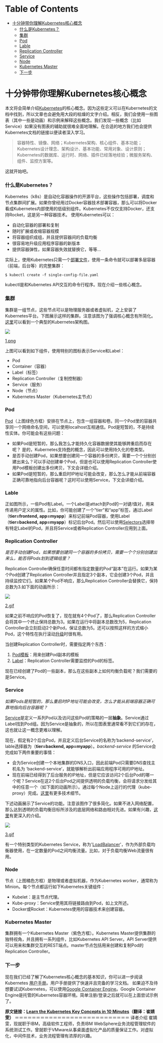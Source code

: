 # Table of Contents

* [十分钟带你理解Kubernetes核心概念](#十分钟带你理解kubernetes核心概念)
    * [什么是Kubernetes？](#什么是kubernetes？)
    * [集群](#集群)
    * [Pod](#pod)
    * [Lable](#lable)
    * [Replication Controller](#replication-controller)
    * [Service](#service)
    * [Node](#node)
    * [Kubernetes Master](#kubernetes-master)
    * [下一步](#下一步)


# 十分钟带你理解Kubernetes核心概念

本文将会简单介绍[Kubernetes](http://kubernetes.io/v1.1/docs/whatisk8s.html)的核心概念。因为这些定义可以在Kubernetes的文档中找到，所以文章也会避免用大段的枯燥的文字介绍。相反，我们会使用一些图表（其中一些是动画）和示例来解释这些概念。我们发现一些概念（比如Service）如果没有图表的辅助就很难全面地理解。在合适的地方我们也会提供Kubernetes文档的链接以便读者深入学习。

> 容器特性、镜像、网络；Kubernetes架构、核心组件、基本功能；Kubernetes设计理念、架构设计、基本功能、常用对象、设计原则；Kubernetes的数据库、运行时、网络、插件已经落地经验；微服务架构、组件、监控方案等。

这就开始吧。

### 什么是Kubernetes？

Kubernetes（k8s）是自动化容器操作的开源平台，这些操作包括部署，调度和节点集群间扩展。如果你曾经用过Docker容器技术部署容器，那么可以将Docker看成Kubernetes内部使用的低级别组件。Kubernetes不仅仅支持Docker，还支持Rocket，这是另一种容器技术。
使用Kubernetes可以：

*   自动化容器的部署和复制
*   随时扩展或收缩容器规模
*   将容器组织成组，并且提供容器间的负载均衡
*   很容易地升级应用程序容器的新版本
*   提供容器弹性，如果容器失效就替换它，等等...

实际上，使用Kubernetes只需一个[部署文件](https://github.com/kubernetes/kubernetes/blob/master/examples/guestbook/all-in-one/guestbook-all-in-one.yaml)，使用一条命令就可以部署多层容器（前端，后台等）的完整集群：

```
$ kubectl create -f single-config-file.yaml

```

kubectl是和Kubernetes API交互的命令行程序。现在介绍一些核心概念。

### 集群

集群是一组节点，这些节点可以是物理服务器或者虚拟机，之上安装了Kubernetes平台。下图展示这样的集群。注意该图为了强调核心概念有所简化。[这里](http://kubernetes.io/v1.1/docs/design/architecture.html)可以看到一个典型的Kubernetes架构图。

[](http://dockone.io/uploads/article/20151230/d56441427680948fb56a00af57bda690.png)





![](https://upload-images.jianshu.io/upload_images/1233356-838c13e9241040b4.png?imageMogr2/auto-orient/strip|imageView2/2/w/803/format/webp)



 [1.png](http://dockone.io/uploads/article/20151230/d56441427680948fb56a00af57bda690.png) 

上图可以看到如下组件，使用特别的图标表示Service和Label：

*   Pod
*   Container（容器）
*   Label（标签）
*   Replication Controller（复制控制器）
*   Service（服务）
*   Node（节点）
*   Kubernetes Master（Kubernetes主节点）

### Pod

[Pod](http://kubernetes.io/v1.1/docs/user-guide/pods.html)（上图绿色方框）安排在节点上，包含一组容器和卷。同一个Pod里的容器共享同一个网络命名空间，可以使用localhost互相通信。Pod是短暂的，不是持续性实体。你可能会有这些问题：

*   如果Pod是短暂的，那么我怎么才能持久化容器数据使其能够跨重启而存在呢？ 是的，Kubernetes支持[卷](http://kubernetes.io/v1.1/docs/user-guide/volumes.html)的概念，因此可以使用持久化的卷类型。
*   是否手动创建Pod，如果想要创建同一个容器的多份拷贝，需要一个个分别创建出来么？可以手动创建单个Pod，但是也可以使用Replication Controller使用Pod模板创建出多份拷贝，下文会详细介绍。
*   如果Pod是短暂的，那么重启时IP地址可能会改变，那么怎么才能从前端容器正确可靠地指向后台容器呢？这时可以使用Service，下文会详细介绍。

### Lable

正如图所示，一些Pod有Label。一个Label是attach到Pod的一对键/值对，用来传递用户定义的属性。比如，你可能创建了一个"tier"和“app”标签，通过Label（**tier=frontend, app=myapp**）来标记前端Pod容器，使用Label（**tier=backend, app=myapp**）标记后台Pod。然后可以使用[Selectors](http://kubernetes.io/v1.1/docs/user-guide/labels.html#label-selectors)选择带有特定Label的Pod，并且将Service或者Replication Controller应用到上面。

### Replication Controller

_是否手动创建Pod，如果想要创建同一个容器的多份拷贝，需要一个个分别创建出来么，能否将Pods划到逻辑组里？_

Replication Controller确保任意时间都有指定数量的Pod“副本”在运行。如果为某个Pod创建了Replication Controller并且指定3个副本，它会创建3个Pod，并且持续监控它们。如果某个Pod不响应，那么Replication Controller会替换它，保持总数为3.如下面的动画所示：

[](http://dockone.io/uploads/article/20151230/5e2bad1a25e33e2d155da81da1d3a54b.gif)





![](https://upload-images.jianshu.io/upload_images/1233356-5f5b425bb2705525.gif?imageMogr2/auto-orient/strip|imageView2/2/w/797/format/webp)



 [2.gif](http://dockone.io/uploads/article/20151230/5e2bad1a25e33e2d155da81da1d3a54b.gif) 

如果之前不响应的Pod恢复了，现在就有4个Pod了，那么Replication Controller会将其中一个终止保持总数为3。如果在运行中将副本总数改为5，Replication Controller会立刻启动2个新Pod，保证总数为5。还可以按照这样的方式缩小Pod，这个特性在执行滚动[升级](https://cloud.google.com/container-engine/docs/replicationcontrollers/#rolling_updates)时很有用。

当创建Replication Controller时，需要指定两个东西：

1.  [Pod模板](http://kubernetes.io/v1.1/docs/user-guide/replication-controller.html#pod-template)：用来创建Pod副本的模板
2.  [Label](http://kubernetes.io/v1.1/docs/user-guide/replication-controller.html#labels)：Replication Controller需要监控的Pod的标签。

现在已经创建了Pod的一些副本，那么在这些副本上如何均衡负载呢？我们需要的是Service。

### Service

_如果Pods是短暂的，那么重启时IP地址可能会改变，怎么才能从前端容器正确可靠地指向后台容器呢？_

[Service](http://kubernetes.io/v1.1/docs/user-guide/services.html)是定义一系列Pod以及访问这些Pod的策略的一层**抽象**。Service通过Label找到Pod组。因为Service是抽象的，所以在图表里通常看不到它们的存在，这也就让这一概念更难以理解。

现在，假定有2个后台Pod，并且定义后台Service的名称为‘backend-service’，lable选择器为（**tier=backend, app=myapp**）。_backend-service_ 的Service会完成如下两件重要的事情：

*   会为Service创建一个本地集群的DNS入口，因此前端Pod只需要DNS查找主机名为 ‘backend-service’，就能够解析出前端应用程序可用的IP地址。
*   现在前端已经得到了后台服务的IP地址，但是它应该访问2个后台Pod的哪一个呢？Service在这2个后台Pod之间提供透明的负载均衡，会将请求分发给其中的任意一个（如下面的动画所示）。通过每个Node上运行的代理（kube-proxy）完成。[这里](http://kubernetes.io/v1.1/docs/user-guide/services.html#virtual-ips-and-service-proxies)有更多技术细节。

下述动画展示了Service的功能。注意该图作了很多简化。如果不进入网络配置，那么达到透明的负载均衡目标所涉及的底层网络和路由相对先进。如果有兴趣，[这里](http://www.dasblinkenlichten.com/kubernetes-101-networking/)有更深入的介绍。

[](http://dockone.io/uploads/article/20151230/125bbccce0b3bbf42abab0e520d9250b.gif)





![](https://upload-images.jianshu.io/upload_images/1233356-d12e172a195f74cd.gif?imageMogr2/auto-orient/strip|imageView2/2/w/797/format/webp)



 [3.gif](http://dockone.io/uploads/article/20151230/125bbccce0b3bbf42abab0e520d9250b.gif) 

有一个特别类型的Kubernetes Service，称为'[LoadBalancer](http://kubernetes.io/v1.1/docs/user-guide/services.html#type-loadbalancer)'，作为外部负载均衡器使用，在一定数量的Pod之间均衡流量。比如，对于负载均衡Web流量很有用。

### Node

节点（上图橘色方框）是物理或者虚拟机器，作为Kubernetes worker，通常称为Minion。每个节点都运行如下Kubernetes关键组件：

*   Kubelet：是主节点代理。
*   Kube-proxy：Service使用其将链接路由到Pod，如上文所述。
*   Docker或Rocket：Kubernetes使用的容器技术来创建容器。

### Kubernetes Master

集群拥有一个Kubernetes Master（紫色方框）。Kubernetes Master提供集群的独特视角，并且拥有一系列组件，比如Kubernetes API Server。API Server提供可以用来和集群交互的REST端点。master节点包括用来创建和复制Pod的Replication Controller。

### 下一步

现在我们已经了解了Kubernetes核心概念的基本知识，你可以进一步阅读Kubernetes [用户手册](http://kubernetes.io/v1.1/docs/user-guide/README.html)。用户手册提供了快速并且完备的学习文档。
如果迫不及待想要试试Kubernetes，可以使用[Google Container Engine](https://cloud.google.com/container-engine/docs/)。Google Container Engine是托管的Kubernetes容器环境。简单注册/登录之后就可以在上面尝试示例了。

**原文链接：[Learn the Kubernetes Key Concepts in 10 Minutes](http://omerio.com/2015/12/18/learn-the-kubernetes-key-concepts-in-10-minutes/)（翻译：崔婧雯）**
＝＝＝＝＝＝＝＝＝＝＝＝＝＝＝＝＝＝＝＝＝＝＝＝＝＝＝
译者介绍
崔婧雯，现就职于IBM，高级软件工程师，负责IBM WebSphere业务流程管理软件的系统测试工作。曾就职于VMware从事桌面虚拟化产品的质量保证工作。对虚拟化，中间件技术，业务流程管理有浓厚的兴趣。
